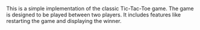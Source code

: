 This is a simple implementation of the classic Tic-Tac-Toe game. The game is designed to be played between two players. It includes features like restarting the game and displaying the winner.
